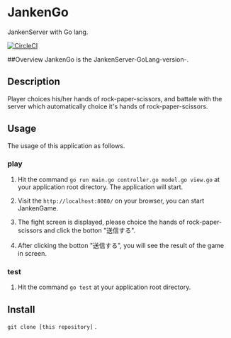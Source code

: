 # JankenGo
JankenServer with Go lang.

[![CircleCI](https://circleci.com/gh/SekiguchiKai/GoJanken.svg?style=svg)](https://circleci.com/gh/SekiguchiKai/GoJanken)


##Overview
JankenGo is the  JankenServer-GoLang-version-.

## Description
Player choices  his/her hands of rock-paper-scissors, and battale with the server which automatically choice it's hands of rock-paper-scissors.


## Usage
The usage of this application as follows.


### play
1. Hit the command ```go run main.go controller.go model.go view.go``` at your application root directory.
   The application will start.
  
2. Visit the ```http://localhost:8080/``` on your browser, you can start JankenGame.

3. The fight screen is displayed, please choice the hands of rock-paper-scissors and click the botton "送信する".

4. After clicking the botton "送信する", you will see the result of the game in screen.

### test
1. Hit the command ```go test``` at your application root directory.


## Install
```git clone [this repository]``` .

